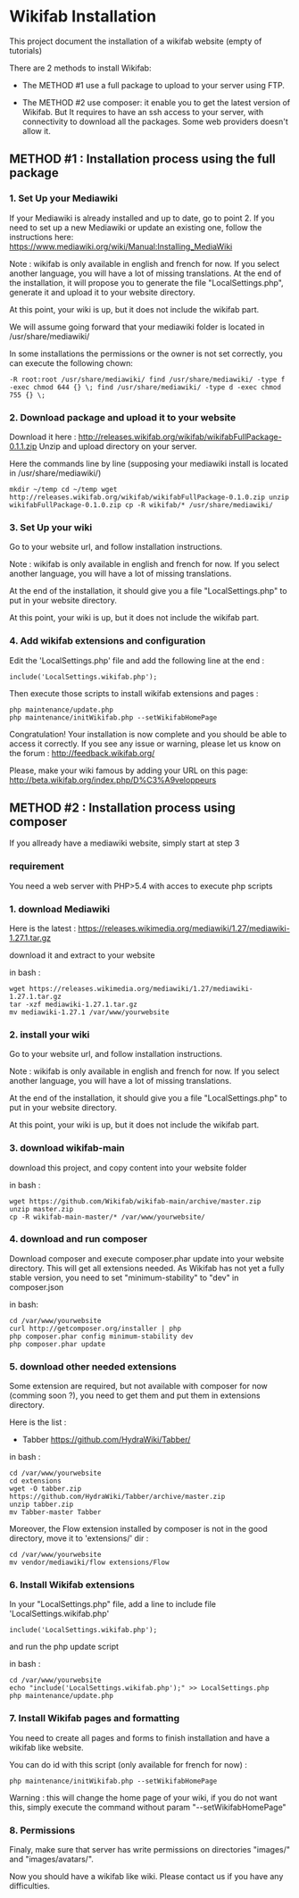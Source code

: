 # Wikifab Installation

This project document the installation of a wikifab website (empty of tutorials)

There are 2 methods to install Wikifab:

* The METHOD #1 use a full package to upload to your server using FTP.

* The METHOD #2 use composer: it enable you to get the latest version of Wikifab. But It requires to have an ssh access to your server, with connectivity to download all the packages. Some web providers doesn't allow it.


## METHOD #1 : Installation process using the full package

### 1. Set Up your Mediawiki

If your Mediawiki is already installed and up to date, go to point 2. If you need to set up a new Mediawiki or update an existing one, follow the instructions here: https://www.mediawiki.org/wiki/Manual:Installing_MediaWiki

Note : wikifab is only available in english and french for now. If you select another language, you will have a lot of missing translations. At the end of the installation, it will propose you to generate the file "LocalSettings.php", generate it and upload it to your website directory.

At this point, your wiki is up, but it does not include the wikifab part.

We will assume going forward that your mediawiki folder is located in /usr/share/mediawiki/

In some installations the permissions or the owner is not set correctly, you can execute the following chown:

	-R root:root /usr/share/mediawiki/ find /usr/share/mediawiki/ -type f -exec chmod 644 {} \; find /usr/share/mediawiki/ -type d -exec chmod 755 {} \;

### 2. Download package and upload it to your website

Download it here : http://releases.wikifab.org/wikifab/wikifabFullPackage-0.1.1.zip
Unzip and upload directory on your server.

Here the commands line by line (supposing your mediawiki install is located in /usr/share/mediawiki/)

	mkdir ~/temp cd ~/temp wget http://releases.wikifab.org/wikifab/wikifabFullPackage-0.1.0.zip unzip wikifabFullPackage-0.1.0.zip cp -R wikifab/* /usr/share/mediawiki/

### 3. Set Up your wiki

Go to your website url, and follow installation instructions.

Note : wikifab is only available in english and french for now. If you select another language, you will have a lot of missing translations.

At the end of the installation, it should give you a file "LocalSettings.php" to put in your website directory.

At this point, your wiki is up, but it does not include the wikifab part.

### 4. Add wikifab extensions and configuration

Edit the 'LocalSettings.php' file and add the following line at the end :

	include('LocalSettings.wikifab.php');
	
Then execute those scripts to install wikifab extensions and pages :

	php maintenance/update.php
	php maintenance/initWikifab.php --setWikifabHomePage

Congratulation! Your installation is now complete and you should be able to access it correctly. If you see any issue or warning, please let us know on the forum : http://feedback.wikifab.org/

Please, make your wiki famous by adding your URL on this page: http://beta.wikifab.org/index.php/D%C3%A9veloppeurs


## METHOD #2 : Installation process using composer

If you allready have a mediawiki website, simply start at step 3

### requirement

You need a web server with PHP>5.4 with acces to execute php scripts

### 1. download Mediawiki

Here is the latest : https://releases.wikimedia.org/mediawiki/1.27/mediawiki-1.27.1.tar.gz

download it and extract to your website

in bash : 

	wget https://releases.wikimedia.org/mediawiki/1.27/mediawiki-1.27.1.tar.gz
	tar -xzf mediawiki-1.27.1.tar.gz
	mv mediawiki-1.27.1 /var/www/yourwebsite

### 2. install your wiki

Go to your website url, and follow installation instructions.

Note : wikifab is only available in english and french for now. If you select another language, you will have a lot of missing translations.

At the end of the installation, it should give you a file "LocalSettings.php" to put in your website directory.

At this point, your wiki is up, but it does not include the wikifab part.


### 3. download wikifab-main

download this project, and copy content into your website folder

in bash :

	wget https://github.com/Wikifab/wikifab-main/archive/master.zip
	unzip master.zip
	cp -R wikifab-main-master/* /var/www/yourwebsite/
	
### 4. download and run composer

Download composer and execute composer.phar update into your website directory. This will get all extensions needed.
As Wikifab has not yet a fully stable version, you need to set "minimum-stability" to "dev" in composer.json

in bash:

	cd /var/www/yourwebsite
	curl http://getcomposer.org/installer | php
	php composer.phar config minimum-stability dev
	php composer.phar update

### 5. download other needed extensions

Some extension are required, but not available with composer for now (comming soon ?), you need to get them and put them in extensions directory.

Here is the list : 
 * Tabber https://github.com/HydraWiki/Tabber/

in bash :

	cd /var/www/yourwebsite
	cd extensions
	wget -O tabber.zip  https://github.com/HydraWiki/Tabber/archive/master.zip
	unzip tabber.zip
	mv Tabber-master Tabber
	
Moreover, the Flow extension installed by composer is not in the good directory, move it to 'extensions/' dir :
	
	cd /var/www/yourwebsite
	mv vendor/mediawiki/flow extensions/Flow
	

### 6. Install Wikifab extensions

In your "LocalSettings.php" file, add a line to include  file 'LocalSettings.wikifab.php'

	include('LocalSettings.wikifab.php');

and run the php update script 


in bash :

	cd /var/www/yourwebsite
	echo "include('LocalSettings.wikifab.php');" >> LocalSettings.php
	php maintenance/update.php

### 7. Install Wikifab pages and formatting

You need to create all pages and forms to finish installation and have a wikifab like website.

You can do id with this script (only available for french for now) :

	php maintenance/initWikifab.php --setWikifabHomePage

Warning : this will change the home page of your wiki, if you do not want this, simply execute the command without param "--setWikifabHomePage"

### 8. Permissions

Finaly, make sure that server has write permissions on directories "images/" and "images/avatars/".

Now you should have a wikifab like wiki. Please contact us if you have any difficulties.
